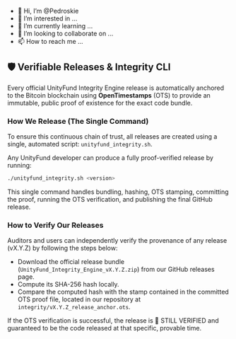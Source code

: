 - 👋 Hi, I’m @Pedroskie
- 👀 I’m interested in ...
- 🌱 I’m currently learning ...
- 💞️ I’m looking to collaborate on ...
- 📫 How to reach me ...

## 🛡️ Verifiable Releases & Integrity CLI

Every official UnityFund Integrity Engine release is automatically anchored to the Bitcoin blockchain using **OpenTimestamps** (OTS) to provide an immutable, public proof of existence for the exact code bundle.

### How We Release (The Single Command)

To ensure this continuous chain of trust, all releases are created using a single, automated script: `unityfund_integrity.sh`.

Any UnityFund developer can produce a fully proof-verified release by running:

```bash
./unityfund_integrity.sh <version>
```

This single command handles bundling, hashing, OTS stamping, committing the proof, running the OTS verification, and publishing the final GitHub release.

### How to Verify Our Releases

Auditors and users can independently verify the provenance of any release (vX.Y.Z) by following the steps below:

* Download the official release bundle (`UnityFund_Integrity_Engine_vX.Y.Z.zip`) from our GitHub releases page.
* Compute its SHA-256 hash locally.
* Compare the computed hash with the stamp contained in the committed OTS proof file, located in our repository at `integrity/vX.Y.Z_release_anchor.ots`.

If the OTS verification is successful, the release is 💚 STILL VERIFIED and guaranteed to be the code released at that specific, provable time.

<!---
Pedroskie/Pedroskie is a ✨ special ✨ repository because its `README.md` (this file) appears on your GitHub profile.
You can click the Preview link to take a look at your changes.
--->
